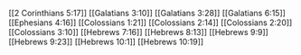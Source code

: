 [[2 Corinthians 5:17]]
[[Galatians 3:10]]
[[Galatians 3:28]]
[[Galatians 6:15]]
[[Ephesians 4:16]]
[[Colossians 1:21]]
[[Colossians 2:14]]
[[Colossians 2:20]]
[[Colossians 3:10]]
[[Hebrews 7:16]]
[[Hebrews 8:13]]
[[Hebrews 9:9]]
[[Hebrews 9:23]]
[[Hebrews 10:1]]
[[Hebrews 10:19]]
